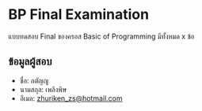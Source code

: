 # BP Final Examination

แบบทดสอบ Final ของครอส Basic of Programming มีทั้งหมด x ข้อ

## ข้อมูลผู้สอบ

- ชื่อ: กตัญญู
- นามสกุล: เพลิงพิษ
- อีเมล: zhuriken_zs@hotmail.com
